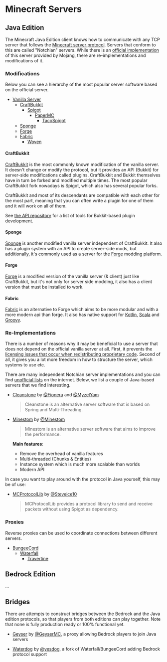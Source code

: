 # Minecraft Servers

## Java Edition

The Minecraft Java Edition client knows how to communicate with any TCP server that follows the [Minecraft server protocol](https://wiki.vg/Protocol). Servers that conform to this are called "Notchian" servers. While there is an [official implementation](https://www.minecraft.net/en-us/download/server) of this server provided by Mojang, there are re-implementations and modifications of it.

### Modifications

Below you can see a hierarchy of the most popular server software based on the official server. 

- [Vanilla Server](https://www.minecraft.net/en-us/download/server)
  - [CraftBukkit](https://bukkit.org)
    - [Spigot](https://spigotmc.org)
      - [PaperMC](https://papermc.io)
        - [TacoSpigot](https://tacospigot.github.io)
  - [Sponge](https://spongepowered.org)
  - [Forge](https://minecraftforge.net)
  - [Fabric](https://fabricmc.net)
    - [Woven](https://www.wovenmc.net/)

#### CraftBukkit

[CraftBukkit](https://bukkit.org/) is the most commonly known modification of the vanilla server. It doesn't change or modify the protocol, but it provides an API (Bukkit) for server-side modifications called plugins. CraftBukkit and Bukkit themselves have in turn be forked and modified multiple times. The most popular CraftBukkit fork nowadays is Spigot, which also has several popular forks. 

CraftBukkit and most of its descendants are compatible with each other for the most part, meaning that you can often write a plugin for one of them and it will work on all of them.

See [the API repository](./api-repository.md) for a list of tools for Bukkit-based plugin development.

#### Sponge

[Sponge](https://spongepowered.org) is another modified vanilla server independent of CraftBukkit. It also has a plugin system with an API to create server-side mods, but additionally, it's commonly used as a server for the [Forge](http://files.minecraftforge.net) modding platform.


#### Forge

[Forge](https://minecraftforge.net) is a modified version of the vanilla server (& client) just like CraftBukkit, but it's not only for server side modding, it also has a client version that must be installed to work.

#### Fabric

[Fabric](https://fabricmc.net) is an alternative to Forge which aims to be more modular and with a more modern api than forge. It also has native support for [Kotlin](https://kotlinlang.org), [Scala](https://www.scala-lang.org/) and [Groovy](https://groovy-lang.org/).

### Re-Implementations

There is a number of reasons why it may be beneficial to use a server that does not depend on the official vanilla server at all. First, it prevents the [licensing issues that occur when redistributing proprietary code](https://blog.jwf.io/2020/04/open-source-minecraft-bukkit-gpl/). Second of all, it gives you a lot more freedom in how to structure the server, which systems to use etc.

There are many independent Notchian server implementations and you can find [unofficial lists](https://wiki.vg/Server_List) on the internet. Below, we list a couple of Java-based servers that we find interesting.

- [Cleanstone](https://github.com/CleanstoneMC/Cleanstone) by [@Fionera](https://github.com/Fionera) and [@MyzelYam](https://github.com/MyzelYam)

  > Cleanstone is an alternative server software that is based on Spring and Multi-Threading.
- [Minestom](https://github.com/Minestom/Minestom) by [@Minestom](https://github.com/Minestom/)

  > Minestom is an alternative server software that aims to improve the performance.

   __Main features__:
  - Remove the overhead of vanilla features
  - Multi-threaded (Chunks & Entities)
  - Instance system which is much more scalable than worlds
  - Modern API

In case you want to play around with the protocol in Java yourself, this may be of use:

- [MCProtocolLib](https://github.com/Steveice10/MCProtocolLib) by [@Steveice10](https://github.com/Steveice10/MCProtocolLib)

  > MCProtocolLib provides a protocol library to send and receive packets without using Spigot as dependency.

### Proxies

Reverse proxies can be used to coordinate connections between different servers.

- [BungeeCord](https://github.com/SpigotMC/BungeeCord)
  - [Waterfall](https://github.com/PaperMC/Waterfall)
    - [Travertine](https://github.com/PaperMC/Travertine)

## Bedrock Edition

...

## Bridges

There are attempts to construct bridges between the Bedrock and the Java edition protocols, so that players from both editions can play together. Note that none is fully production ready or 100% functional yet.

- [Geyser](https://github.com/GeyserMC/Geyser/) by [@GeyserMC](https://github.com/GeyserMC/), a proxy allowing Bedrock players to join Java servers

- [Waterdog](https://github.com/yesdog/Waterdog) by [@yesdog](https://github.com/yesdog), a fork of Waterfall/BungeeCord adding Bedrock protocol support
